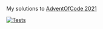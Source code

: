My solutions to [AdventOfCode 2021](https://adventofcode.com/2021)

[![Tests](https://github.com/hildjj/AdventOfCode2021/actions/workflows/node.js.yml/badge.svg)](https://github.com/hildjj/AdventOfCode2021/actions/workflows/node.js.yml)
